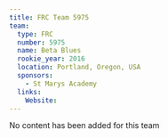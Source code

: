 ```yaml
---
title: FRC Team 5975
team:
  type: FRC
  number: 5975
  name: Beta Blues
  rookie_year: 2016
  location: Portland, Oregon, USA
  sponsors:
    - St Marys Academy
  links:
    Website: 
---
```

No content has been added for this team